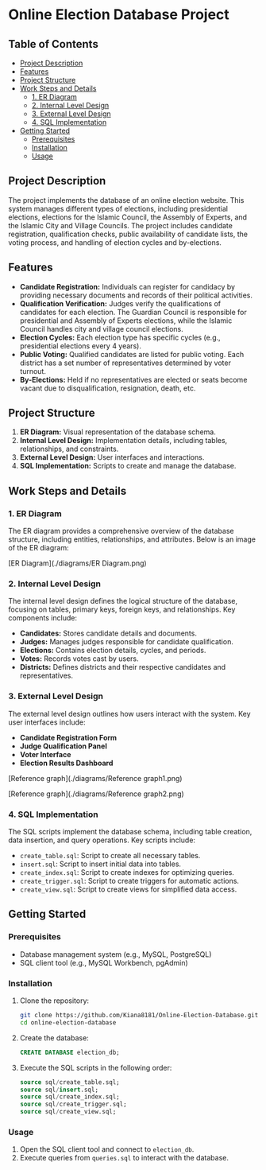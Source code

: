 # Online Election Database Project

## Table of Contents
- [Project Description](#project-description)
- [Features](#features)
- [Project Structure](#project-structure)
- [Work Steps and Details](#work-steps-and-details)
  - [1. ER Diagram](#1-er-diagram)
  - [2. Internal Level Design](#2-internal-level-design)
  - [3. External Level Design](#3-external-level-design)
  - [4. SQL Implementation](#4-sql-implementation)
- [Getting Started](#getting-started)
  - [Prerequisites](#prerequisites)
  - [Installation](#installation)
  - [Usage](#usage)

## Project Description
The project implements the database of an online election website. This system manages different types of elections, including presidential elections, elections for the Islamic Council, the Assembly of Experts, and the Islamic City and Village Councils. The project includes candidate registration, qualification checks, public availability of candidate lists, the voting process, and handling of election cycles and by-elections.

## Features
- **Candidate Registration:** Individuals can register for candidacy by providing necessary documents and records of their political activities.
- **Qualification Verification:** Judges verify the qualifications of candidates for each election. The Guardian Council is responsible for presidential and Assembly of Experts elections, while the Islamic Council handles city and village council elections.
- **Election Cycles:** Each election type has specific cycles (e.g., presidential elections every 4 years).
- **Public Voting:** Qualified candidates are listed for public voting. Each district has a set number of representatives determined by voter turnout.
- **By-Elections:** Held if no representatives are elected or seats become vacant due to disqualification, resignation, death, etc.

## Project Structure
1. **ER Diagram:** Visual representation of the database schema.
2. **Internal Level Design:** Implementation details, including tables, relationships, and constraints.
3. **External Level Design:** User interfaces and interactions.
4. **SQL Implementation:** Scripts to create and manage the database.

## Work Steps and Details
### 1. ER Diagram
The ER diagram provides a comprehensive overview of the database structure, including entities, relationships, and attributes. Below is an image of the ER diagram:

[ER Diagram](./diagrams/ER Diagram.png)

### 2. Internal Level Design
The internal level design defines the logical structure of the database, focusing on tables, primary keys, foreign keys, and relationships. Key components include:
- **Candidates:** Stores candidate details and documents.
- **Judges:** Manages judges responsible for candidate qualification.
- **Elections:** Contains election details, cycles, and periods.
- **Votes:** Records votes cast by users.
- **Districts:** Defines districts and their respective candidates and representatives.

### 3. External Level Design
The external level design outlines how users interact with the system. Key user interfaces include:
- **Candidate Registration Form**
- **Judge Qualification Panel**
- **Voter Interface**
- **Election Results Dashboard**

[Reference graph](./diagrams/Reference graph1.png)

[Reference graph](./diagrams/Reference graph2.png)

### 4. SQL Implementation
The SQL scripts implement the database schema, including table creation, data insertion, and query operations. Key scripts include:
- `create_table.sql`: Script to create all necessary tables.
- `insert.sql`: Script to insert initial data into tables.
- `create_index.sql`: Script to create indexes for optimizing queries.
- `create_trigger.sql`: Script to create triggers for automatic actions.
- `create_view.sql`: Script to create views for simplified data access.

## Getting Started
### Prerequisites
- Database management system (e.g., MySQL, PostgreSQL)
- SQL client tool (e.g., MySQL Workbench, pgAdmin)

### Installation
1. Clone the repository:
    ```bash
    git clone https://github.com/Kiana8181/Online-Election-Database.git
    cd online-election-database
    ```
2. Create the database:
    ```sql
    CREATE DATABASE election_db;
    ```
3. Execute the SQL scripts in the following order:
    ```sql
    source sql/create_table.sql;
    source sql/insert.sql;
    source sql/create_index.sql;
    source sql/create_trigger.sql;
    source sql/create_view.sql;
    ```

### Usage
1. Open the SQL client tool and connect to `election_db`.
2. Execute queries from `queries.sql` to interact with the database.
